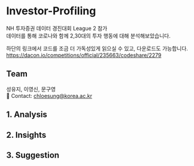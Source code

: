 # Investor-Profiling
NH 투자증권 데이터 경진대회 League 2 참가   
데이터를 통해 코로나와 함께 2,30대의 투자 행동에 대해 분석해보았습니다.  

하단의 링크에서 코드를 조금 더 가독성있게 읽으실 수 있고, 다운로드도 가능합니다.  
https://dacon.io/competitions/official/235663/codeshare/2279  

## Team
성유지, 이영신, 문구영   
💬 Contact: chloesung@korea.ac.kr

## 1. Analysis

## 2. Insights

## 3. Suggestion

